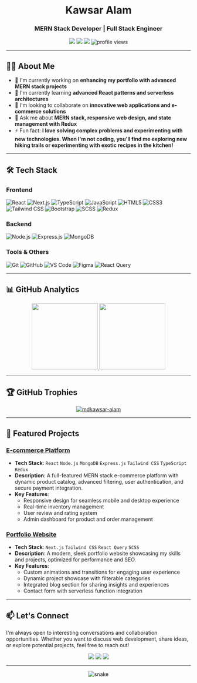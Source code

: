 <h1 align="center">Kawsar Alam</h1>
<h3 align="center">MERN Stack Developer | Full Stack Engineer</h3>

<p align="center">
  <a href="https://linkedin.com/in/mdkawsar-alam"><img src="https://img.shields.io/badge/-LinkedIn-0077B5?style=flat&logo=Linkedin&logoColor=white"/></a>
  <a href="https://twitter.com/mdkawsar-alam"><img src="https://img.shields.io/badge/-Twitter-1DA1F2?style=flat&logo=Twitter&logoColor=white"/></a>
  <a href="mailto:your-email@example.com"><img src="https://img.shields.io/badge/-Email-D14836?style=flat&logo=Gmail&logoColor=white"/></a>
  <img src="https://komarev.com/ghpvc/?username=mdkawsar-alam&label=Profile%20views&color=0e75b6&style=flat" alt="profile views" />
</p>

---

<h2>👨‍💻 About Me</h2>

- 🔭 I'm currently working on **enhancing my portfolio with advanced MERN stack projects**
- 🌱 I'm currently learning **advanced React patterns and serverless architectures**
- 👯 I'm looking to collaborate on **innovative web applications and e-commerce solutions**
- 💬 Ask me about **MERN stack, responsive web design, and state management with Redux**
- ⚡ Fun fact: **I love solving complex problems and experimenting with new technologies. When I'm not coding, you'll find me exploring new hiking trails or experimenting with exotic recipes in the kitchen!**

---

<h2>🛠 Tech Stack</h2>

<h3>Frontend</h3>

![React](https://img.shields.io/badge/-React-61DAFB?style=flat&logo=react&logoColor=black)
![Next.js](https://img.shields.io/badge/-Next.js-000000?style=flat&logo=next.js&logoColor=white)
![TypeScript](https://img.shields.io/badge/-TypeScript-3178C6?style=flat&logo=typescript&logoColor=white)
![JavaScript](https://img.shields.io/badge/-JavaScript-F7DF1E?style=flat&logo=javascript&logoColor=black)
![HTML5](https://img.shields.io/badge/-HTML5-E34F26?style=flat&logo=html5&logoColor=white)
![CSS3](https://img.shields.io/badge/-CSS3-1572B6?style=flat&logo=css3&logoColor=white)
![Tailwind CSS](https://img.shields.io/badge/-Tailwind_CSS-38B2AC?style=flat&logo=tailwind-css&logoColor=white)
![Bootstrap](https://img.shields.io/badge/-Bootstrap-7952B3?style=flat&logo=bootstrap&logoColor=white)
![SCSS](https://img.shields.io/badge/-SCSS-CC6699?style=flat&logo=sass&logoColor=white)
![Redux](https://img.shields.io/badge/-Redux-764ABC?style=flat&logo=redux&logoColor=white)

<h3>Backend</h3>

![Node.js](https://img.shields.io/badge/-Node.js-339933?style=flat&logo=node.js&logoColor=white)
![Express.js](https://img.shields.io/badge/-Express.js-000000?style=flat&logo=express&logoColor=white)
![MongoDB](https://img.shields.io/badge/-MongoDB-47A248?style=flat&logo=mongodb&logoColor=white)

<h3>Tools & Others</h3>

![Git](https://img.shields.io/badge/-Git-F05032?style=flat&logo=git&logoColor=white)
![GitHub](https://img.shields.io/badge/-GitHub-181717?style=flat&logo=github&logoColor=white)
![VS Code](https://img.shields.io/badge/-VS_Code-007ACC?style=flat&logo=visual-studio-code&logoColor=white)
![Figma](https://img.shields.io/badge/-Figma-F24E1E?style=flat&logo=figma&logoColor=white)
![React Query](https://img.shields.io/badge/-React_Query-FF4154?style=flat&logo=react-query&logoColor=white)

---

<h2>📊 GitHub Analytics</h2>

<p align="center">
<a href="https://github.com/mdkawsar-alam">
  <img height="180em" src="https://github-readme-stats.vercel.app/api?username=mdkawsar-alam&show_icons=true&theme=algolia&include_all_commits=true&count_private=true"/>
  <img height="180em" src="https://github-readme-stats.vercel.app/api/top-langs/?username=mdkawsar-alam&layout=compact&langs_count=8&theme=algolia"/>
</a>
</p>

---

<h2>🏆 GitHub Trophies</h2>

<p align="center">
  <a href="https://github.com/ryo-ma/github-profile-trophy">
    <img src="https://github-profile-trophy.vercel.app/?username=mdkawsar-alam&theme=algolia&column=7" alt="mdkawsar-alam" />
  </a>
</p>

---

<h2>🚀 Featured Projects</h2>

<h3><a href="https://github.com/mdkawsar-alam/project-1">E-commerce Platform</a></h3>

- **Tech Stack**: `React` `Node.js` `MongoDB` `Express.js` `Tailwind CSS` `TypeScript` `Redux`
- **Description**: A full-featured MERN stack e-commerce platform with dynamic product catalog, advanced filtering, user authentication, and secure payment integration.
- **Key Features**:
  - Responsive design for seamless mobile and desktop experience
  - Real-time inventory management
  - User review and rating system
  - Admin dashboard for product and order management

<h3><a href="https://github.com/mdkawsar-alam/project-2">Portfolio Website</a></h3>

- **Tech Stack**: `Next.js` `Tailwind CSS` `React Query` `SCSS`
- **Description**: A modern, sleek portfolio website showcasing my skills and projects, optimized for performance and SEO.
- **Key Features**:
  - Custom animations and transitions for engaging user experience
  - Dynamic project showcase with filterable categories
  - Integrated blog section for sharing insights and experiences
  - Contact form with serverless function integration

---

<h2>📫 Let's Connect</h2>

<p>
I'm always open to interesting conversations and collaboration opportunities. Whether you want to discuss web development, share ideas, or explore potential projects, feel free to reach out!
</p>

<p align="center">
<a href="https://linkedin.com/in/mdkawsar-alam"><img src="https://img.shields.io/badge/-Kawsar%20Alam-0077B5?style=for-the-badge&logo=Linkedin&logoColor=white"/></a>
<a href="mailto:your-email@example.com"><img src="https://img.shields.io/badge/-your.email@example.com-D14836?style=for-the-badge&logo=Gmail&logoColor=white"/></a>
<a href="https://twitter.com/mdkawsar-alam"><img src="https://img.shields.io/badge/-@mdkawsar__alam-1DA1F2?style=for-the-badge&logo=Twitter&logoColor=white"/></a>
</p>

---

<p align="center">
  <img src="https://github.com/mdkawsar-alam/mdkawsar-alam/blob/output/github-contribution-grid-snake.svg" alt="snake"></center>
</p>

